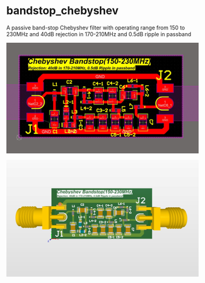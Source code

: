 # bandstop_chebyshev
A passive band-stop Chebyshev filter with operating range from 150 to 230MHz and 40dB rejection in 170-210MHz and 0.5dB ripple in passband

![top_layer_view](https://raw.githubusercontent.com/parhamsoltani/bandstop_chebyshev/refs/heads/main/top_layer_view.jpg)


![3d](https://raw.githubusercontent.com/parhamsoltani/bandstop_chebyshev/refs/heads/main/3d.jpg)
